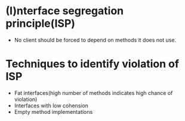# (I)nterface segregation principle(ISP)

- No client should be forced to depend on methods it does not use.

# Techniques to identify violation of ISP

- Fat interfaces(high number of methods indicates high chance of violation)
- Interfaces with low cohension
- Empty method implementations
